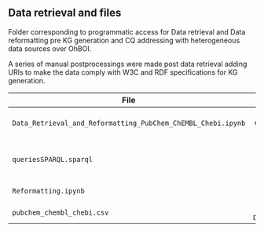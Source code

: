 ## Data retrieval and files

Folder corresponding to programmatic access for Data retrieval and Data reformatting pre KG generation and CQ addressing with heterogeneous data sources over OhBOI.

A series of manual postprocessings were made post data retrieval adding URIs to make the data comply with W3C and RDF specifications for KG generation.

| File   |      Description      |  Used in |
|----------|:-------------:|------:|
| `Data_Retrieval_and_Reformatting_PubChem_ChEMBL_Chebi.ipynb` |  Script with programatic access to PubChem, ChEMBL and CHEBI compound information from RESTful API interfaces and reformatting | Data retrieval and reformatting for `substances_chemical_entities.csv` |
| `queriesSPARQL.sparql` | Series of queries performing data acquisition over PathoPhenoDB, Uniprot and NCBO Bioportal SPARQL endpoints | Data retrieval and reformatting for `pathogen_diseasee_phenotypes.csv`, `pathogen_omics.csv`, `country_prevalence_in_time.csv` |
| `Reformatting.ipynb` | Data mergings and reformattings for heterogeneous relational data generation | Data reformatting |
| `pubchem_chembl_chebi.csv` | Table retrieved from RESTful programmatic access in `Data_Retrieval_and_Reformatting_PubChem_ChEMBL_Chebi.ipynb` | Data for `substances_chemical_entities.csv` |
